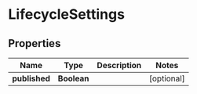 
# LifecycleSettings

## Properties
Name | Type | Description | Notes
------------ | ------------- | ------------- | -------------
**published** | **Boolean** |  |  [optional]



